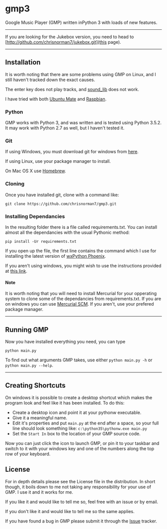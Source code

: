 # gmp3
Google Music Player (GMP) written inPython 3 with loads of new features.

---

If you are looking for the Jukebox version, you need to head to [http://github.com/chrisnorman7/jukebox.git](this page).

---

## Installation
It is worth noting that there are some problems using GMP on Linux, and I still haven't tracked down the exact causes.

The enter key does not play tracks, and [sound_lib](http://hg.q-continum.net/sound_lib) does not work.

I have tried with both [Ubuntu Mate](http://www.ubuntu-mate.org) and [Raspbian](https://www.raspbian.org/).

### Python
GMP works with Python 3, and was written and is tested using Python 3.5.2. It may work with Python 2.7 as well, but I haven't tested it.

### Git
If using Windows, you must download git for windows from [here](https://git-scm.com/download/win).

If using Linux, use your package manager to install.

On Mac OS X use [Homebrew](http://brew.sh).

### Cloning
Once you have installed git, clone with a command like:

`git clone https://github.com/chrisnorman7/gmp3.git`

### Installing Dependancies
In the resulting folder there is a file called requirements.txt. You can install almost all the dependancies with the usual Pythonic method:

`pip install -Ur requirements.txt`

If you open up the file, the first line contains the command which I use for installing the latest version of [wxPython Phoenix](https://wxpython.org/Phoenix/docs/html/).

If you aren't using windows, you might wish to use the instructions provided at [this link](https://wiki.wxpython.org/How%20to%20install%20wxPython).

#### Note
It is worth noting that you will need to install Mercurial for your opperating system to clone some of the dependancies from requirements.txt. If you are on windows you can use [Mercurial SCM](https://www.mercurial-scm.org/). If you aren't, use your prefered package manager.

---

## Running GMP
Now you have installed everything you need, you can type

`python main.py`

To find out what arguments GMP takes, use either `python main.py -h` or `python main.py --help`.

---

## Creating Shortcuts

On windows it is possible to create a desktop shortcut which makes the program look and feel like it has been installed. To do this:

* Create a desktop icon and point it at your pythonw executable.
* Give it a meaningful name.
* Edit it's properties and put `main.py` at the end after a space, so your full line should look something like:
`c:\python35\pythonw.exe main.py`
* Set the `Start In` box to the location of your GMP source code.

Now you can just click the icon to launch GMP, or pin it to your taskbar and switch to it with your windows key and one of the numbers along the top row of your keyboard.

## License
For in depth details please see the License file in the distribution. In short though, it boils down to me not taking any responsibility for your use of GMP. I use it and it works for me.

If you like it and would like to tell me so, feel free with an issue or by email.

If you don't like it and would like to tell me so the same applies.

If you have found a bug in GMP please submit it through the [Issue](https://github.com/chrisnorman7/gmp3/issues) tracker.

